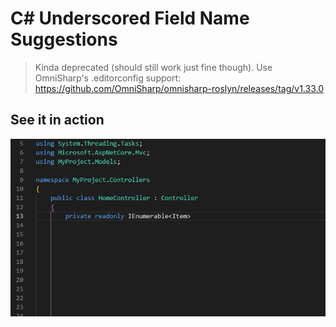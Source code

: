 # C# Underscored Field Name Suggestions

> Kinda deprecated (should still work just fine though). Use OmniSharp's .editorconfig support: https://github.com/OmniSharp/omnisharp-roslyn/releases/tag/v1.33.0

## See it in action

![Example](img/example.gif)